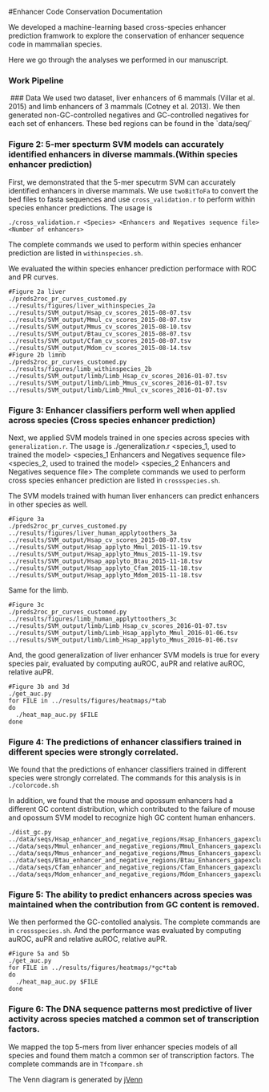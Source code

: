 #Enhancer Code Conservation Documentation

We developed a machine-learning based cross-species enhancer prediction framwork to explore the conservation of enhancer sequence code in mammalian species.

Here we go through the analyses we performed in our manuscript. 

### Work Pipeline
<img>
### Data
We used two dataset, liver enhancers of 6 mammals (Villar et al. 2015) and limb enhancers of 3 mammals (Cotney et al. 2013). We then generated non-GC-controlled negatives and GC-controlled negatives for each set of enhancers. 
These bed regions can be found in the `data/seq/`

### Figure 2: 5-mer specturm SVM models can accurately identified enhancers in diverse mammals.(Within species enhancer prediction)

First, we demonstrated that the 5-mer specutrm SVM can accurately identified enhancers in diverse mammals.
We use `twoBitToFa` to convert the bed files to fasta sequences and use  `cross_validation.r` to perform within species enhancer predictions. The usage is
```
./cross_validation.r <Species> <Enhancers and Negatives sequence file> <Number of enhancers>
```

The complete commands we used to perform within species enhancer prediction are listed in `withinspecies.sh`.

We evaluated the within species enhancer prediction performace with ROC and PR curves.
```
#Figure 2a liver 
./preds2roc_pr_curves_customed.py  ../results/figures/liver_withinspecies_2a ../results/SVM_output/Hsap_cv_scores_2015-08-07.tsv ../results/SVM_output/Mmul_cv_scores_2015-08-07.tsv ../results/SVM_output/Mmus_cv_scores_2015-08-10.tsv ../results/SVM_output/Btau_cv_scores_2015-08-07.tsv ../results/SVM_output/Cfam_cv_scores_2015-08-07.tsv ../results/SVM_output/Mdom_cv_scores_2015-08-14.tsv
#Figure 2b limnb 
./preds2roc_pr_curves_customed.py  ../results/figures/limb_withinspecies_2b ../results/SVM_output/limb/Limb_Hsap_cv_scores_2016-01-07.tsv ../results/SVM_output/limb/Limb_Mmus_cv_scores_2016-01-07.tsv ../results/SVM_output/limb/Limb_Mmul_cv_scores_2016-01-07.tsv
```
### Figure 3: Enhancer classifiers perform well when applied across species (Cross species enhancer prediction)

Next, we applied SVM models trained in one species across species with `generalization.r`. The usage is
./generalization.r <species_1, used to trained the model> <species_1 Enhancers and Negatives sequence file> <Number of enhancers>  <species_2, used to trained the model> <species_2 Enhancers and Negatives sequence file> <Number of enhancers> 
The complete commands we used to perform cross species enhancer prediction are listed in `crossspecies.sh`.

The SVM models trained with human liver enhancers can predict enhancers in other species as well.
```
#Figure 3a
./preds2roc_pr_curves_customed.py ../results/figures/liver_human_applytoothers_3a ../results/SVM_output/Hsap_cv_scores_2015-08-07.tsv ../results/SVM_output/Hsap_applyto_Mmul_2015-11-19.tsv ../results/SVM_output/Hsap_applyto_Mmus_2015-11-19.tsv ../results/SVM_output/Hsap_applyto_Btau_2015-11-18.tsv ../results/SVM_output/Hsap_applyto_Cfam_2015-11-18.tsv ../results/SVM_output/Hsap_applyto_Mdom_2015-11-18.tsv
```
Same for the limb.
```
#Figure 3c
./preds2roc_pr_curves_customed.py ../results/figures/limb_human_applyttoothers_3c  ../results/SVM_output/limb/Limb_Hsap_cv_scores_2016-01-07.tsv ../results/SVM_output/limb/Limb_Hsap_applyto_Mmul_2016-01-06.tsv ../results/SVM_output/limb/Limb_Hsap_applyto_Mmus_2016-01-06.tsv
```
And, the good generalization of liver enhancer SVM models is true for every species pair, evaluated by computing auROC, auPR and relative auROC, relative auPR.
```
#Figure 3b and 3d
./get_auc.py
for FILE in ../results/figures/heatmaps/*tab
do
  ./heat_map_auc.py $FILE
done
```

### Figure 4: The predictions of enhancer classifiers trained in different species were strongly correlated.
We found that the predictions of enhancer classifiers trained in different species were strongly correlated. The commands for this analysis is in `./colorcode.sh`

In addition, we found that the mouse and opossum enhancers had a different GC content distribution, which contributed to the failure of mouse and opossum SVM model to recognize high GC content human enhancers.
```
./dist_gc.py  ../data/seqs/Hsap_enhancer_and_negative_regions/Hsap_Enhancers_gapexcluded_gcandlength.tsv ../data/seqs/Mmul_enhancer_and_negative_regions/Mmul_Enhancers_gapexcluded_gcandlength.tsv  ../data/seqs/Mmus_enhancer_and_negative_regions/Mmus_Enhancers_gapexcluded_gcandlength.tsv  ../data/seqs/Btau_enhancer_and_negative_regions/Btau_Enhancers_gapexcluded_gcandlength.tsv ../data/seqs/Cfam_enhancer_and_negative_regions/Cfam_Enhancers_gapexcluded_gcandlength.tsv ../data/seqs/Mdom_enhancer_and_negative_regions/Mdom_Enhancers_gapexcluded_gcandlength.tsv
```

### Figure 5: The ability to predict enhancers across species was maintained when the contribution from GC content is removed.

We then performed the GC-contolled analysis. The complete commands are in `crossspecies.sh`. And the performance was evaluated by computing auROC, auPR and relative auROC, relative auPR.
```
#Figure 5a and 5b
./get_auc.py
for FILE in ../results/figures/heatmaps/*gc*tab
do
  ./heat_map_auc.py $FILE
done
```

### Figure 6: The DNA sequence patterns most predictive of liver activity across species matched a common set of transcription factors.

We mapped the top 5-mers from liver enhancer species models of all species and found them match a common ser of transcription factors. The complete commands are in `Tfcompare.sh`

The Venn diagram is generated by [jVenn](http://bioinfo.genotoul.fr/jvenn/)
